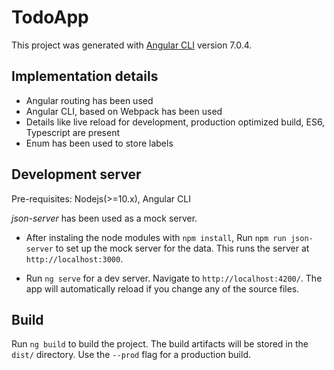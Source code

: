# TodoApp

This project was generated with [Angular CLI](https://github.com/angular/angular-cli) version 7.0.4.

## Implementation details
- Angular routing has been used
- Angular CLI, based on Webpack has been used
- Details like live reload for development, production optimized build, ES6, Typescript are present
- Enum has been used to store labels

## Development server

Pre-requisites: Nodejs(>=10.x), Angular CLI

_json-server_ has been used as a mock server.

- After instaling the node modules with `npm install`, Run `npm run json-server` to set up the mock server for the data. This runs the server at `http://localhost:3000`.

- Run `ng serve` for a dev server. Navigate to `http://localhost:4200/`. The app will automatically reload if you change any of the source files.

## Build

Run `ng build` to build the project. The build artifacts will be stored in the `dist/` directory. Use the `--prod` flag for a production build.